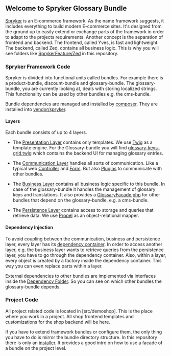 ## Welcome to Spryker Glossary Bundle

[Spryker](http://spryker.com) is an E-commerce framework. As the name framework suggests, it includes everything to build modern E-commerce sites. It's designed from the ground up to easily extend or exchange parts of the framework in order to adapt to the projects requirements. Another concept is the separation of frontend and backend. The frontend, called Yves, is fast and lightweight. The backend, called Zed, contains all business logic. This is why you will see folders like [SprykerFeature/Zed](vendor/spryker/zed-package/src/SprykerFeature/Zed) in this repository.

### Spryker Framework Code
Spryker is divided into functional units called bundles. For example there is a product-bundle, discount-bundle and glossary-bundle. The glossary-bundle, you are currently looking at, deals with storing localized strings. This functionality can be used by other bundles e.g. the cms-bundle.

Bundle dependencies are managed and installed by [composer](http://getcomposer.org). They are installed into [vendor/spryker](vendor/spryker).

#### Layers
Each bundle consists of up to 4 layers.

* The [Presentation Layer](vendor/spryker/zed-package/src/SprykerFeature/Zed/Glossary/Presentation) contains only templates. We use [Twig](http://twig.sensiolabs.org) as a template engine. For the Glossary-bundle you will find [glossary-keys-grid.twig](vendor/spryker/zed-package/src/SprykerFeature/Zed/Glossary/Presentation/Grid/glossary-keys-grid.twig) which contains the backend UI for managing glossary entries.

* The [Communication Layer](vendor/spryker/zed-package/src/SprykerFeature/Zed/Glossary/Communication) handles all sorts of communication. Like a typical web [Controller](vendor/spryker/zed-package/src/SprykerFeature/Zed/Glossary/Communication/Controller/FormController.php) and [Form](vendor/spryker/zed-package/src/SprykerFeature/Zed/Glossary/Communication/Form/TranslationForm.php). But also [Plugins](src/Pyz/Zed/Glossary/Business/Internal/DemoData/GlossaryInstall.php) to communicate with other bundles.

* The [Business Layer](vendor/spryker/zed-package/src/SprykerFeature/Zed/Glossary/Business) contains all business logic specific to this bundle. In case of the glossary-bundle it handles the management of glossary keys and translations. It also provides a [GlossaryFacade.php](vendor/spryker/zed-package/src/SprykerFeature/Zed/Glossary/Business/GlossaryFacade.php) for other bundles that depend on the glossary-bundle, e.g. a cms-bundle.

* The [Persistence Layer](vendor/spryker/zed-package/src/SprykerFeature/Zed/Glossary/Persistence) contains access to storage and queries that retrieve data. We use [Propel](http://propelorm.org) as an object-relational mapper.

#### Dependency Injection
To avoid coupling between the communication, business and persistence layer, every layer has its [dependency container](vendor/spryker/zed-package/src/SprykerFeature/Zed/Glossary/Communication/GlossaryDependencyContainer.php). In order to access another layer, e.g. the business layer wants to retrieve queries from the persistence layer, you have to go through the dependency container. Also, within a layer, every object is created by a factory inside the dependency container. This way you can even replace parts within a layer.

External dependencies to other bundles are implemented via interfaces inside the [Dependency Folder](vendor/spryker/zed-package/src/SprykerFeature/Zed/Glossary/Dependency). So you can see on which other bundles the glossary-bundle depends.

### Project Code
All project related code is located in [src/demoshop]. This is the place where you work in a project. All shop frontend templates and customizations for the shop backend will be here.

If you have to extend framework bundles or configure them, the only thing you have to do is mirror the bundle directory structure. In this repository there is only an [installer](src/Pyz/Zed/Glossary/Communication/Plugin/YamlInstallerPlugin.php). It provides a good intro on how to use a facade of a bundle on the project level.
